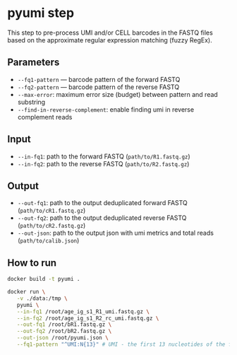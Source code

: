 # pyumi step

This step to pre-process UMI and/or CELL barcodes in the FASTQ files based on the approximate regular expression matching (fuzzy RegEx).

## Parameters

* `--fq1-pattern` — barcode pattern of the forward FASTQ
* `--fq2-pattern` — barcode pattern of the reverse FASTQ
* `--max-error`: maximum error size (budget) between pattern and read substring
* `--find-in-reverse-complement`: enable finding umi in reverse complement reads

## Input

* `--in-fq1`: path to the forward FASTQ (`path/to/R1.fastq.gz`)
* `--in-fq2`: path to the reverse FASTQ (`path/to/R2.fastq.gz`)

## Output

* `--out-fq1`: path to the output deduplicated forward FASTQ (`path/to/cR1.fastq.gz`)
* `--out-fq2`: path to the output deduplicated reverse FASTQ (`path/to/cR2.fastq.gz`)
* `--out-json`: path to the output json with umi metrics and total reads (`path/to/calib.json`)

## How to run

```bash
docker build -t pyumi .

docker run \
   -v ./data:/tmp \
   pyumi \
   --in-fq1 /root/age_ig_s1_R1_umi.fastq.gz \
   --in-fq2 /root/age_ig_s1_R2_rc_umi.fastq.gz \
   --out-fq1 /root/bR1.fastq.gz \
   --out-fq2 /root/bR2.fastq.gz \
   --out-json /root/pyumi.json \
   --fq1-pattern "^UMI:N{13}" # UMI - the first 13 nucleotides of the forward FASTQ
```